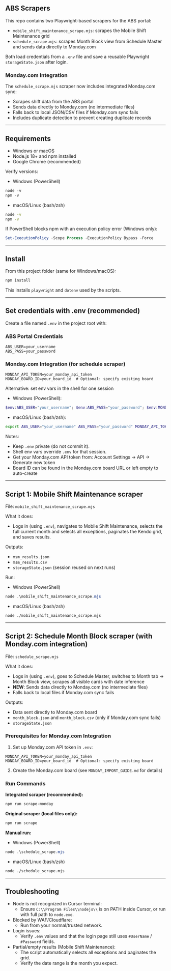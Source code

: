 ## ABS Scrapers

This repo contains two Playwright-based scrapers for the ABS portal:
- `mobile_shift_maintenance_scrape.mjs`: scrapes the Mobile Shift Maintenance grid
- `schedule_scrape.mjs`: scrapes Month Block view from Schedule Master and sends data directly to Monday.com

Both load credentials from a `.env` file and save a reusable Playwright `storageState.json` after login.

### Monday.com Integration

The `schedule_scrape.mjs` scraper now includes integrated Monday.com sync:
- Scrapes shift data from the ABS portal
- Sends data directly to Monday.com (no intermediate files)
- Falls back to local JSON/CSV files if Monday.com sync fails
- Includes duplicate detection to prevent creating duplicate records

---

## Requirements

- Windows or macOS
- Node.js 18+ and npm installed
- Google Chrome (recommended)

Verify versions:

- Windows (PowerShell)
```powershell
node -v
npm -v
```

- macOS/Linux (bash/zsh)
```bash
node -v
npm -v
```

If PowerShell blocks npm with an execution policy error (Windows only):
```powershell
Set-ExecutionPolicy -Scope Process -ExecutionPolicy Bypass -Force
```

---

## Install

From this project folder (same for Windows/macOS):
```bash
npm install
```

This installs `playwright` and `dotenv` used by the scripts.

---

## Set credentials with .env (recommended)

Create a file named `.env` in the project root with:

### ABS Portal Credentials
```env
ABS_USER=your_username
ABS_PASS=your_password
```

### Monday.com Integration (for schedule scraper)
```env
MONDAY_API_TOKEN=your_monday_api_token
MONDAY_BOARD_ID=your_board_id  # Optional: specify existing board
```

Alternative: set env vars in the shell for one session

- Windows (PowerShell):
```powershell
$env:ABS_USER="your_username"; $env:ABS_PASS="your_password"; $env:MONDAY_API_TOKEN="your_token"; $env:MONDAY_BOARD_ID="your_board_id"
```

- macOS/Linux (bash/zsh):
```bash
export ABS_USER="your_username" ABS_PASS="your_password" MONDAY_API_TOKEN="your_token" MONDAY_BOARD_ID="your_board_id"
```

Notes:
- Keep `.env` private (do not commit it).
- Shell env vars override `.env` for that session.
- Get your Monday.com API token from: Account Settings → API → Generate new token
- Board ID can be found in the Monday.com board URL or left empty to auto-create

---

## Script 1: Mobile Shift Maintenance scraper

File: `mobile_shift_maintenance_scrape.mjs`

What it does:
- Logs in (using `.env`), navigates to Mobile Shift Maintenance, selects the full current month and selects all exceptions, paginates the Kendo grid, and saves results.

Outputs:
- `msm_results.json`
- `msm_results.csv`
- `storageState.json` (session reused on next runs)

Run:

- Windows (PowerShell)
```powershell
node .\mobile_shift_maintenance_scrape.mjs
```

- macOS/Linux (bash/zsh)
```bash
node ./mobile_shift_maintenance_scrape.mjs
```

---

## Script 2: Schedule Month Block scraper (with Monday.com integration)

File: `schedule_scrape.mjs`

What it does:
- Logs in (using `.env`), goes to Schedule Master, switches to Month tab → Month Block view, scrapes all visible cards with date inference
- **NEW**: Sends data directly to Monday.com (no intermediate files)
- Falls back to local files if Monday.com sync fails

Outputs:
- Data sent directly to Monday.com board
- `month_block.json` and `month_block.csv` (only if Monday.com sync fails)
- `storageState.json`

### Prerequisites for Monday.com Integration

1. Set up Monday.com API token in `.env`:
```env
MONDAY_API_TOKEN=your_monday_api_token
MONDAY_BOARD_ID=your_board_id  # Optional: specify existing board
```

2. Create the Monday.com board (see `MONDAY_IMPORT_GUIDE.md` for details)

### Run Commands

**Integrated scraper (recommended):**
```bash
npm run scrape-monday
```

**Original scraper (local files only):**
```bash
npm run scrape
```

**Manual run:**
- Windows (PowerShell)
```powershell
node .\schedule_scrape.mjs
```

- macOS/Linux (bash/zsh)
```bash
node ./schedule_scrape.mjs
```

---

## Troubleshooting

- Node is not recognized in Cursor terminal:
  - Ensure `C:\\Program Files\\nodejs\\` is on PATH inside Cursor, or run with full path to `node.exe`.
- Blocked by WAF/Cloudflare:
  - Run from your normal/trusted network.
- Login issues:
  - Verify `.env` values and that the login page still uses `#UserName` / `#Password` fields.
- Partial/empty results (Mobile Shift Maintenance):
  - The script automatically selects all exceptions and paginates the grid.
  - Verify the date range is the month you expect.
